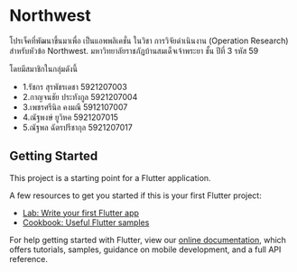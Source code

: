 # Northwest

โปรเจ็คที่พัฒนาขึ้นมาเพื่อ เป็นแอพพลิเคชั่น ในวิชา การวิจัยดำเนินงาน (Operation Research) สำหรับหัวข้อ Northwest.
มหาวิทยาลัยราชภัฏบ้านสมเด็จเจ้าพระยา ชั้น ปีที่ 3 รหัส 59

โดยมีสมาชิกในกลุ่มดังนี้
- 1.รัชกร สุรพัชรเดชา 5921207003
- 2.กาญจนชัย ประทังกูล 5921207004
- 3.เพชรศรีนิล คงมณี 5912107007
- 4.ณัฐพงษ์ ยูวิหค 5921207015
- 5.ณัฐพล ฉัตรปรีชากุล 5921207017

## Getting Started

This project is a starting point for a Flutter application.

A few resources to get you started if this is your first Flutter project:

- [Lab: Write your first Flutter app](https://flutter.io/docs/get-started/codelab)
- [Cookbook: Useful Flutter samples](https://flutter.io/docs/cookbook)

For help getting started with Flutter, view our 
[online documentation](https://flutter.io/docs), which offers tutorials, 
samples, guidance on mobile development, and a full API reference.
